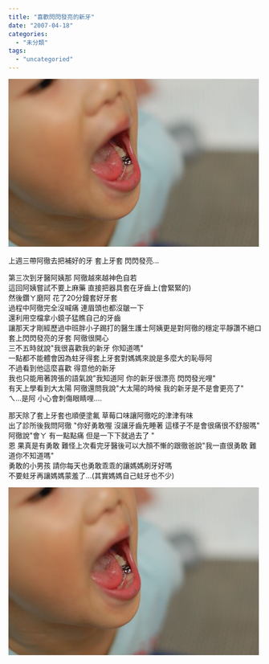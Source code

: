 ```yaml
---
title: "喜歡閃閃發亮的新牙"
date: "2007-04-18"
categories: 
  - "未分類"
tags: 
  - "uncategoried"
---
```


![](images/462271038_12d2d28d84.jpg)

上週三帶阿徹去把補好的牙 套上牙套 閃閃發亮...  
  
第三次到牙醫阿姨那 阿徹越來越神色自若   
這回阿姨嘗試不要上麻藥 直接把器具套在牙齒上(會緊緊的)  
然後鑽ㄚ磨阿 花了20分鐘套好牙套  
過程中阿徹完全沒喊痛 連眉頭也都沒皺一下  
還利用空檔拿小鏡子猛瞧自己的牙齒  
讓那天才剛經歷過中班胖小子踢打的醫生護士阿姨更是對阿徹的穩定平靜讚不絕口  
套上閃閃發亮的牙套 阿徹很開心  
三不五時就說"我很喜歡我的新牙 你知道嗎"  
一點都不能體會因為蛀牙得套上牙套對媽媽來說是多麼大的恥辱阿  
不過看到他這麼喜歡 得意他的新牙  
我也只能用著誇張的語氣說"我知道阿 你的新牙很漂亮 閃閃發光哩"  
有天上學看到大太陽 阿徹還問我說"大太陽的時候 我的新牙是不是會更亮了"  
ㄟ...是阿 小心會刺傷眼睛哩....  
  
那天除了套上牙套也順便塗氟 草莓口味讓阿徹吃的津津有味  
出了診所後我問阿徹 "你好勇敢喔 沒讓牙齒先睡著 這樣子不是會很痛很不舒服嗎"  
阿徹說"會ㄚ 有一點點痛 但是一下下就過去了 "  
恩 果真是有勇敢 難怪上次看完牙醫後可以大顏不慚的跟徹爸說"我一直很勇敢 難道你不知道嗎"  
勇敢的小男孩 請你每天也勇敢乖乖的讓媽媽刷牙好嗎  
不要蛀牙再讓媽媽蒙羞了...(其實媽媽自己蛀牙也不少)  
  
![](images/462271038_12d2d28d84.jpg)
